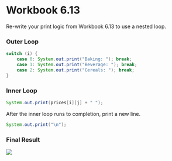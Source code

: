 # Workbook 6.13

Re-write your print logic from Workbook 6.13 to use a nested loop.

### **Outer Loop**
```java
switch (i) {
    case 0: System.out.print("Baking: "); break;
    case 1: System.out.print("Beverage: "); break;
    case 2: System.out.print("Cereals: "); break;
}
```

### **Inner Loop**
```java
System.out.print(prices[i][j] + " ");
```
After the inner loop runs to completion, print a new line.
```java
System.out.print("\n");
```
### Final Result
![](https://firebasestorage.googleapis.com/v0/b/learnthepart-75aed.appspot.com/o/images%2F4e6538fb-c766-42cb-b859-d5916065d865?alt=media&token=43e44b2a-d1ff-4dc6-9628-4079e93ed5f3)
